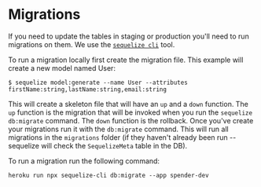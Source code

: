 # Migrations

If you need to update the tables in staging or production you'll need to run migrations on them. We use the [`sequelize cli`](http://docs.sequelizejs.com/en/latest/docs/migrations/#the-cli) tool.

To run a migration locally first create the migration file. This example will create a new model named User:

```
$ sequelize model:generate --name User --attributes firstName:string,lastName:string,email:string
```

This will create a skeleton file that will have an `up` and a `down` function. The `up` function is the migration that will be invoked when you run the `sequelize db:migrate` command. The `down` function is the rollback. Once you've create your migrations run it with the `db:migrate` command. This will run all migrations in the `migrations` folder (if they haven't already been run -- sequelize will check the `SequelizeMeta` table in the DB).

To run a migration run the following command:

```
heroku run npx sequelize-cli db:migrate --app spender-dev
```
